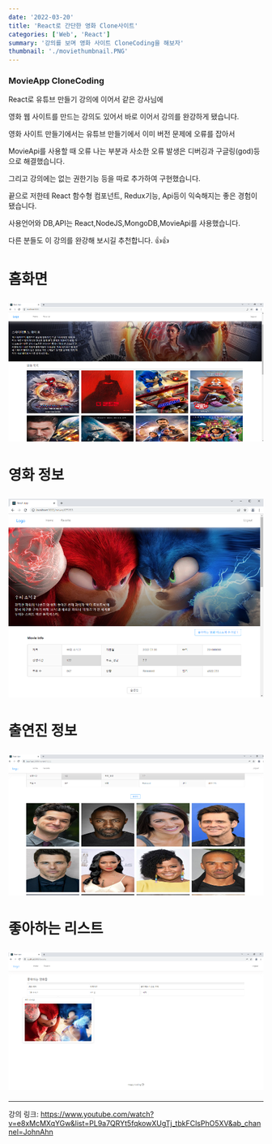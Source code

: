 ```yaml
---
date: '2022-03-20'
title: 'React로 간단한 영화 Clone사이트'
categories: ['Web', 'React']
summary: '강의를 보며 영화 사이트 CloneCoding을 해보자'
thumbnail: './moviethumbnail.PNG'
---
```


### MovieApp CloneCoding

React로 유튜브 만들기 강의에 이어서 같은 강사님에

영화 웹 사이트를 만드는 강의도 있어서 바로 이어서 강의를 완강하게 됐습니다.

영화 사이트 만들기에서는 유튜브 만들기에서 이미 버전 문제에 오류를 잡아서

MovieApi를 사용할 때 오류 나는 부분과 사소한 오류 발생은 디버깅과 구글링(god)등으로 해결했습니다.

그리고 강의에는 없는 권한기능 등을 따로 추가하여 구현했습니다.

끝으로 저한테 React 함수형 컴포넌트, Redux기능, Api등이 익숙해지는 좋은 경험이 됐습니다.

사용언어와 DB,API는 React,NodeJS,MongoDB,MovieApi를 사용했습니다.

다른 분들도 이 강의를 완강해 보시길 추천합니다. 👍👍

# 홈화면

## ![file:///C:/Reactblog/LEEBLOG/static/movie/movieCloneHome.PNG](../static/movie/movieCloneHome.PNG)

# 영화 정보

## ![file:///C:/Reactblog/LEEBLOG/static/movie/movieCloneDetail.PNG](../static/movie/movieCloneDetail.PNG)

# 출연진 정보

## ![file:///C:/Reactblog/LEEBLOG/static/movie/movieCloneDetail2.PNG](../static/movie/movieCloneDetail2.PNG)

# 좋아하는 리스트

## ![file:///C:/Reactblog/LEEBLOG/static/movie/movieCloneFavirite.PNG](../static/movie/movieCloneFavirite.PNG)

---

강의 링크: https://www.youtube.com/watch?v=e8xMcMXqYGw&list=PL9a7QRYt5fqkowXUgTj_tbkFClsPhO5XV&ab_channel=JohnAhn
